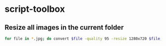 # script-toolbox

## Resize all images in the current folder
```bash
for file in *.jpg; do convert $file -quality 95 -resize 1280x720 $file; done
```
